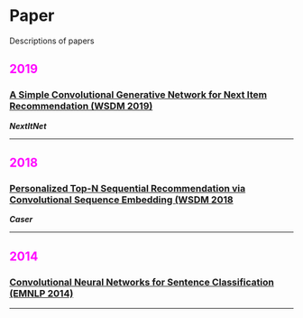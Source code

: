 # Paper
Descriptions of papers

## <span style="color: magenta">2019</span>
### [A Simple Convolutional Generative Network for Next Item Recommendation (WSDM 2019)](https://dl.acm.org/citation.cfm?id=3290975)
***NextItNet*** 
- - -
## <span style="color: magenta">2018</span>
### [Personalized Top-N Sequential Recommendation via Convolutional Sequence Embedding (WSDM 2018](http://www.sfu.ca/~jiaxit/resources/wsdm18caser.pdf)
***Caser***
- - -
## <span style="color: magenta">2014</span>
### [Convolutional Neural Networks for Sentence Classification (EMNLP 2014)](https://www.aclweb.org/anthology/D14-1181)
- - -
